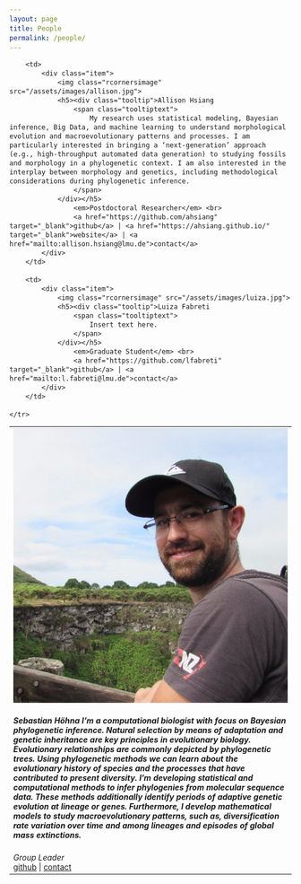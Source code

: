 ```yaml
---
layout: page
title: People
permalink: /people/
---
```


<table>
    <tr>
        <td>
            <div class="item">
                <img class="rcornersimage" src="/assets/images/sebastian.jpg">
                <h5><div class="tooltip">Sebastian Höhna
                    <span class="tooltiptext">
                        I’m a computational biologist with focus on Bayesian phylogenetic inference. Natural selection by means of adaptation and genetic inheritance are key principles in evolutionary biology. Evolutionary relationships are commonly depicted by phylogenetic trees. Using phylogenetic methods we can learn about the evolutionary history of species and the processes that have contributed to present diversity. I’m developing statistical and computational methods to infer phylogenies from molecular sequence data. These methods additionally identify periods of adaptive genetic evolution at lineage or genes. Furthermore, I develop mathematical models to study macroevolutionary patterns, such as, diversification rate variation over time and among lineages and episodes of global mass extinctions.
                    </span>
                </div></h5>
                    <em>Group Leader</em> <br>
                    <a href="https://github.com/hoehna" target="_blank">github</a> | <a href="mailto:hoehna@lmu.de">contact</a>
            </div>
        </td>

        <td>
            <div class="item">
                <img class="rcornersimage" src="/assets/images/allison.jpg">
                <h5><div class="tooltip">Allison Hsiang
                    <span class="tooltiptext">
                        My research uses statistical modeling, Bayesian inference, Big Data, and machine learning to understand morphological evolution and macroevolutionary patterns and processes. I am particularly interested in bringing a ‘next-generation’ approach (e.g., high-throughput automated data generation) to studying fossils and morphology in a phylogenetic context. I am also interested in the interplay between morphology and genetics, including methodological considerations during phylogenetic inference.
                    </span>
                </div></h5>
                    <em>Postdoctoral Researcher</em> <br>
                    <a href="https://github.com/ahsiang" target="_blank">github</a> | <a href="https://ahsiang.github.io/" target="_blank">website</a> | <a href="mailto:allison.hsiang@lmu.de">contact</a>
            </div>
        </td>

        <td>
            <div class="item">
                <img class="rcornersimage" src="/assets/images/luiza.jpg">
                <h5><div class="tooltip">Luiza Fabreti
                    <span class="tooltiptext">
                        Insert text here.
                    </span>
                </div></h5>
                    <em>Graduate Student</em> <br>
                    <a href="https://github.com/lfabreti" target="_blank">github</a> | <a href="mailto:l.fabreti@lmu.de">contact</a>
            </div>
        </td>

    </tr>

</table>
